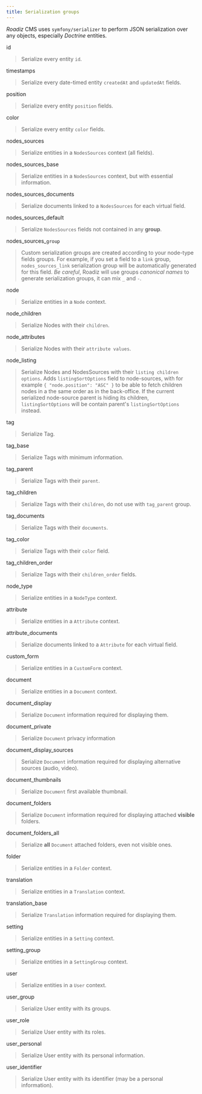 ```yaml
---
title: Serialization groups
---
```


*Roadiz* CMS uses `symfony/serializer` to perform JSON serialization
over any objects, especially *Doctrine* entities.

id
> Serialize every entity `id`.

timestamps
> Serialize every date-timed entity `createdAt` and `updatedAt` fields.

position
> Serialize every entity `position` fields.

color
> Serialize every entity `color` fields.

nodes_sources
> Serialize entities in a `NodesSources` context (all fields).

nodes_sources_base
> Serialize entities in a `NodesSources` context, but with essential information.

nodes_sources_documents
> Serialize documents linked to a `NodesSources` for each virtual field.

nodes_sources_default
> Serialize `NodesSources` fields not contained in any **group**.

nodes_sources_`group`
> Custom serialization groups are created according to your node-type fields groups.
> For example, if you set a field to a `link` group, `nodes_sources_link` serialization group will be automatically generated for this field.
> *Be careful*, Roadiz will use groups *canonical names* to generate serialization groups, it can mix `_` and `-`.

node
> Serialize entities in a `Node` context.

node_children
> Serialize Nodes with their `children`.

node_attributes
> Serialize Nodes with their `attribute values`.

node_listing
> Serialize Nodes and NodesSources with their `listing children options`.
> Adds `listingSortOptions` field to node-sources, with for example `{ "node.position": "ASC" }` to be able to fetch children nodes in a the same order as in the back-office.
> If the current serialized node-source parent is hiding its children, `listingSortOptions` will be contain parent's `listingSortOptions` instead.

tag
> Serialize Tag.

tag_base
> Serialize Tags with minimum information.

tag_parent
> Serialize Tags with their `parent`.

tag_children
> Serialize Tags with their `children`, do not use with `tag_parent`
    group.

tag_documents
> Serialize Tags with their `documents`.

tag_color
> Serialize Tags with their `color` field.

tag_children_order
> Serialize Tags with their `children_order` fields.

node_type
> Serialize entities in a `NodeType` context.

attribute
> Serialize entities in a `Attribute` context.

attribute_documents
> Serialize documents linked to a `Attribute` for each virtual field.

custom_form
> Serialize entities in a `CustomForm` context.

document
> Serialize entities in a `Document` context.

document_display
> Serialize `Document` information required for displaying them.

document_private
> Serialize `Document` privacy information

document_display_sources
> Serialize `Document` information required for displaying alternative sources (audio, video).

document_thumbnails
> Serialize `Document` first available thumbnail.

document_folders
> Serialize `Document` information required for displaying attached **visible** folders.

document_folders_all
> Serialize **all** `Document` attached folders, even not visible ones.

folder
> Serialize entities in a `Folder` context.

translation
> Serialize entities in a `Translation` context.

translation_base
> Serialize `Translation` information required for displaying them.

setting
> Serialize entities in a `Setting` context.

setting_group
> Serialize entities in a `SettingGroup` context.

user
> Serialize entities in a `User` context.

user_group
> Serialize User entity with its groups.

user_role
> Serialize User entity with its roles.

user_personal
> Serialize User entity with its personal information.

user_identifier
> Serialize User entity with its identifier (may be a personal information).
